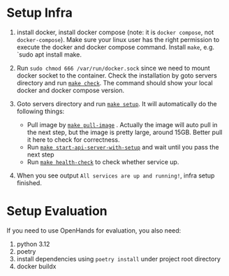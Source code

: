 # Setup Infra

1. install docker, install docker compose (note: it is `docker compose`, not `docker-compose`). Make sure your linux user has the right permission to execute the docker and docker compose command. 
Install `make`, e.g. `sudo apt install make.

2. Run `sudo chmod 666 /var/run/docker.sock` since we need to mount docker socket to the container.
Check the installation by goto servers directory and run [`make check`](../servers/Makefile#L197). The command should show your local docker and docker compose version.

3. Goto servers directory and run [`make setup`](../servers/Makefile#214). It will automatically do the following things:
    * Pull image by [`make pull-image`](../servers/Makefile#L177) . Actually the image will auto pull in the next step, but the image is pretty large, around 15GB. Better pull it here to check for correctness. 
    * Run [`make start-api-server-with-setup`](../servers/Makefile#L151) and wait until you pass the next step 
    * Run [`make health-check`](../servers/Makefile#L203) to check whether service up.

4. When you see output `All services are up and running!`, infra setup finished.

# Setup Evaluation
If you need to use OpenHands for evaluation, you also need:
1. python 3.12
2. poetry
3. install dependencies using `poetry install` under project root directory
4. docker buildx
